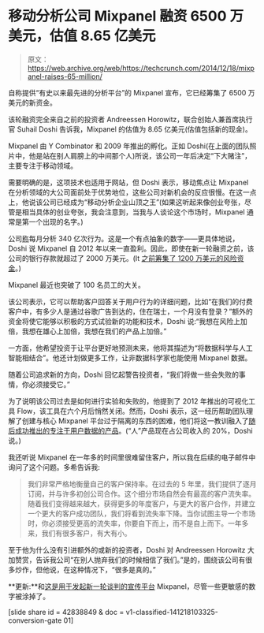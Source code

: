 # 移动分析公司 Mixpanel 融资 6500 万美元，估值 8.65 亿美元 

> 原文：<https://web.archive.org/web/https://techcrunch.com/2014/12/18/mixpanel-raises-65-million/>

自称提供“有史以来最先进的分析平台”的 Mixpanel 宣布，它已经筹集了 6500 万美元的新资金。

该轮融资完全来自之前的投资者 Andreessen Horowitz，联合创始人兼首席执行官 Suhail Doshi 告诉我，Mixpanel 的估值为 8.65 亿美元(估值包括新的现金)。

Mixpanel 由 Y Combinator 和 2009 年推出的孵化。正如 Doshi(在上面的团队照片中，他是站在别人肩膀上的中间那个人)所说，该公司一年后决定“下大赌注”，主要专注于移动领域。

需要明确的是，这项技术也适用于网站，但 Doshi 表示，移动焦点让 Mixpanel 在分析领域的大公司面前处于优势地位，这些公司对新机会的反应很慢。在这一点上，他说该公司已经成为“移动分析企业山顶之王”(如果这听起来像创业夸张，尽管是相当具体的创业夸张，我会注意到，当我与人谈论这个市场时，Mixpanel 通常是第一个出现的名字。)

公司[称](https://web.archive.org/web/20221206125703/https://mixpanel.com/about/)每月分析 340 亿次行为。这是一个有点抽象的数字——更具体地说，Doshi 说 Mixpanel 自 2012 年以来一直盈利。因此，即使在新一轮融资之前，该公司的银行存款就超过了 2000 万美元。(It [之前筹集了 1200 万美元的风险资金](https://web.archive.org/web/20221206125703/https://beta.techcrunch.com/2012/05/10/mixpanel-andreessen-horowitz/)。)

Mixpanel 最近也突破了 100 名员工的大关。

该公司表示，它可以帮助客户回答关于用户行为的详细问题，比如“在我们的付费客户中，有多少人是通过谷歌广告到达的，住在瑞士，一个月没有登录？”额外的资金将使它能够以积极的方式试验新的功能和技术，Doshi 说:“我想在风险上加倍，我想在雄心上加倍，我想在我们的产品上加倍。”

一方面，他希望投资于让平台更好地预测未来，他将其描述为“将数据科学与人工智能相结合”。他还计划做更多工作，让非数据科学家也能使用 Mixpanel 数据。

随着公司追求新的方向，Doshi 回忆起警告投资者，“我们将做一些会失败的事情，你必须接受它。”

为了说明该公司过去是如何进行实验和失败的，他提到了 2012 年推出的可视化工具 Flow，该工具在六个月后悄然关闭。然而，Doshi 表示，这一经历帮助团队理解了创建与核心 Mixpanel 平台过于隔离的东西的困难，他们将这一教训融入了[随后成功推出的专注于用户数据的产品](https://web.archive.org/web/20221206125703/https://beta.techcrunch.com/2014/08/27/mixpanel-ab-testing/)。(“人”产品现在占公司收入的 20%，Doshi 说。)

我还听说 Mixpanel 在一年多的时间里很难留住客户，所以我在后续的电子邮件中询问了这个问题。多希告诉我:

> 我们非常严格地衡量自己的客户保持率。在过去的 5 年里，我们提供了逐月订阅，并与许多初创公司合作。这个细分市场自然会有最高的客户流失率。随着我们变得越来越大，获得更多的年度客户，与更大的客户合作，并建立一个更大的客户成功团队，我们将看到流失率下降。当你试图主导一个市场时，你必须接受更高的流失率，你要自下而上，而不是自上而下。一年多来，我们有很多客户，有大有小。

至于他为什么没有引进额外的或新的投资者，Doshi 对 Andreessen Horowitz 大加赞赏，告诉我公司“在别人抛弃我们的时候相信了我们。”是的，围绕该公司有很多炒作，但他说，在这种情况下，“很多是真的。”

**更新:**和[这是用于发起新一轮谈判的宣传平台](https://web.archive.org/web/20221206125703/https://mixpanel.com/blog/2014/12/18/open-sourcing-our-pitch-deck-that-helped-us-get-our-865m-valuation) Mixpanel，尽管一些更敏感的数字被涂掉了。

[slide share id = 42838849 & doc = v1-classified-141218103325-conversion-gate 01]